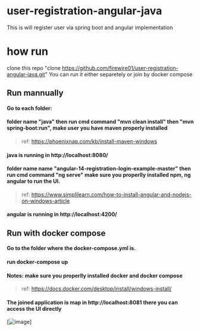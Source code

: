 # user-registration-angular-java
This is will register user via spring boot and angular implementation
# how run
clone this repo "clone https://github.com/firewire01/user-registration-angular-java.git" 
You can run it either separetely or join by docker compose
## Run mannually
#### Go to each folder:
#### folder name "java" then run cmd command "mvn clean install" then "mvn spring-boot:run", make user you have maven properly installed
> ref: https://phoenixnap.com/kb/install-maven-windows
#### java is running in http://localhost:8080/
#### folder name name "angular-14-registration-login-example-master" then run cmd command "ng serve" make sure you properlly installed npm, ng angular to run the UI.
> ref: https://www.simplilearn.com/how-to-install-angular-and-nodejs-on-windows-article
#### angular is running in http://localhost:4200/
## Run with docker compose
#### Go to the folder where the docker-compose.yml is. 
#### run docker-compose up
#### Notes: make sure you properlly installed docker and docker compose 
> ref: https://docs.docker.com/desktop/install/windows-install/
#### The joined application is map in  http://localhost:8081 there you can access the UI directly
[![image](https://github.com/firewire01/user-registration-angular-java/assets/6559144/182be1a3-ba2b-46a0-9376-0f15390df6b1)]

